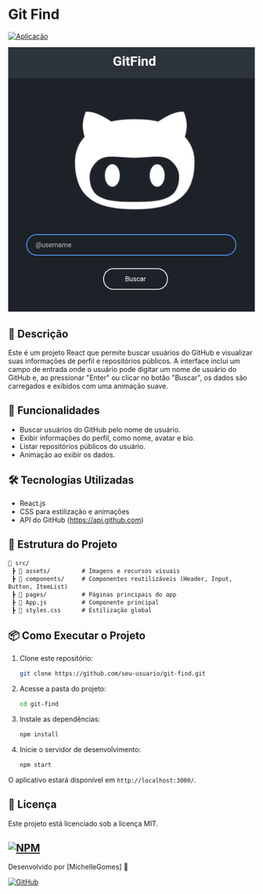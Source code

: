 # Git Find

[![Aplicação](https://img.shields.io/badge/Aplicação-%23007bff.svg)](https://michellegomes85.github.io/git-find/)

!["tela aplicação"](src/assets/screen_doc.png)

## 📌 Descrição
Este é um projeto React que permite buscar usuários do GitHub e visualizar suas informações de perfil e repositórios públicos. A interface inclui um campo de entrada onde o usuário pode digitar um nome de usuário do GitHub e, ao pressionar "Enter" ou clicar no botão "Buscar", os dados são carregados e exibidos com uma animação suave.

## 🚀 Funcionalidades
- Buscar usuários do GitHub pelo nome de usuário.
- Exibir informações do perfil, como nome, avatar e bio.
- Listar repositórios públicos do usuário.
- Animação ao exibir os dados.

## 🛠 Tecnologias Utilizadas
- React.js
- CSS para estilização e animações
- API do GitHub (https://api.github.com)

## 📂 Estrutura do Projeto
```
📁 src/
 ┣ 📂 assets/         # Imagens e recursos visuais
 ┣ 📂 components/     # Componentes reutilizáveis (Header, Input, Button, ItemList)
 ┣ 📂 pages/          # Páginas principais do app
 ┣ 📄 App.js          # Componente principal
 ┣ 📄 styles.css      # Estilização global
```

## 📦 Como Executar o Projeto
1. Clone este repositório:
   ```bash
   git clone https://github.com/seu-usuario/git-find.git
   ```
2. Acesse a pasta do projeto:
   ```bash
   cd git-find
   ```
3. Instale as dependências:
   ```bash
   npm install
   ```
4. Inicie o servidor de desenvolvimento:
   ```bash
   npm start
   ```

O aplicativo estará disponível em `http://localhost:3000/`.


## 📜 Licença
Este projeto está licenciado sob a licença MIT.

[![NPM](https://img.shields.io/npm/l/react)](https://github.com/michelleGomes85/git-find/blob/main/LICENSE) 
---

Desenvolvido por [MichelleGomes] 🚀

[![GitHub](https://img.shields.io/badge/GitHub-000?style=for-the-badge&logo=github&logoColor=white)](https://github.com/michellegomes85)


